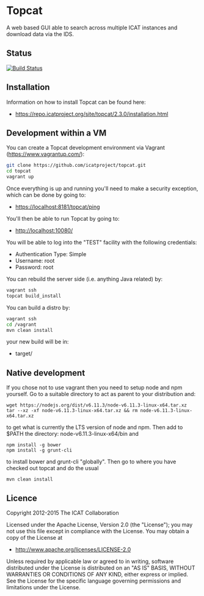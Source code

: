 # Topcat

A web based GUI able to search across multiple ICAT instances and download data via the IDS.

## Status

[![Build Status](https://travis-ci.org/icatproject/topcat.svg?branch=master)](https://travis-ci.org/icatproject/topcat)

## Installation

Information on how to install Topcat can be found here:

* https://repo.icatproject.org/site/topcat/2.3.0/installation.html

## Development within a VM

You can create a Topcat development environment via Vagrant (https://www.vagrantup.com/):

```bash
git clone https://github.com/icatproject/topcat.git
cd topcat
vagrant up
```

Once everything is up and running you'll need to make a security exception, which can be done by going to:

* [https://localhost:8181/topcat/ping](https://localhost:8181/topcat/ping)

 You'll then be able to run Topcat by going to:

* [http://localhost:10080/](http://localhost:10080/)

You will be able to log into the "TEST" facility with the following credentials:

* Authentication Type: Simple
* Username: root
* Password: root

You can rebuild the server side (i.e. anything Java related) by:

```bash
vagrant ssh
topcat build_install
```

You can build a distro by:

```bash
vagrant ssh
cd /vagrant
mvn clean install
```

your new build will be in:

* target/

## Native development

If you chose not to use vagrant then you need to setup node and npm yourself. Go to a suitable directory to act as parent to your distribution and: 

```
wget https://nodejs.org/dist/v6.11.3/node-v6.11.3-linux-x64.tar.xz
tar --xz -xf node-v6.11.3-linux-x64.tar.xz && rm node-v6.11.3-linux-x64.tar.xz
```
to get what is currently the LTS version of node and npm. Then add to $PATH the directory: node-v6.11.3-linux-x64/bin and

```
npm install -g bower
npm install -g grunt-cli
```
to install bower and grunt-cli "globally". Then go to where you have checked out topcat and do the usual
```
mvn clean install
```


## Licence

Copyright 2012-2015 The ICAT Collaboration

Licensed under the Apache License, Version 2.0 (the "License");
you may not use this file except in compliance with the License.
You may obtain a copy of the License at

* http://www.apache.org/licenses/LICENSE-2.0

Unless required by applicable law or agreed to in writing, software
distributed under the License is distributed on an "AS IS" BASIS,
WITHOUT WARRANTIES OR CONDITIONS OF ANY KIND, either express or implied.
See the License for the specific language governing permissions and
limitations under the License.
